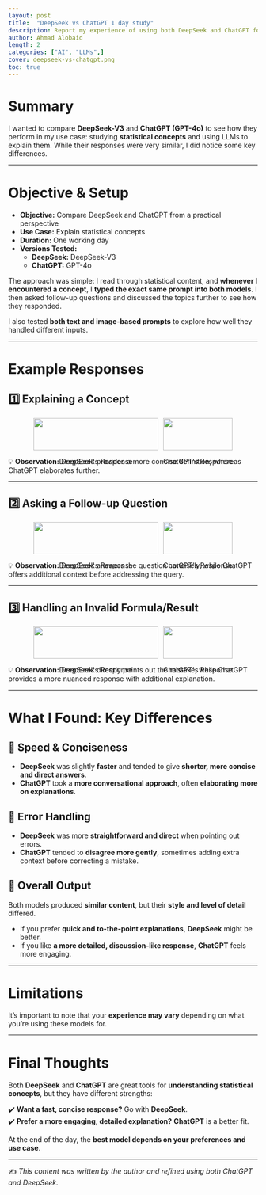 ```yaml
---
layout: post
title:  "DeepSeek vs ChatGPT 1 day study"
description: Report my experience of using both DeepSeek and ChatGPT for explaining statistical concepts over the course of a day. I tested both models by asking for clarifications on various topics and engaging in discussions using identical prompts. While their responses were similar, I observed key differences in speed, conciseness, and feedback style. This post highlights those distinctions and explores which model might be better suited for different learning preferences.
author: Ahmad Alobaid
length: 2
categories: ["AI", "LLMs",]
cover: deepseek-vs-chatgpt.png
toc: true
---
```



# Summary

I wanted to compare **DeepSeek-V3** and **ChatGPT (GPT-4o)** to see how they perform in my use case: studying **statistical concepts** and using LLMs to explain them. While their responses were very similar, I did notice some key differences.

---

# Objective & Setup

- **Objective:** Compare DeepSeek and ChatGPT from a practical perspective  
- **Use Case:** Explain statistical concepts  
- **Duration:** One working day  
- **Versions Tested:**  
  - **DeepSeek:** DeepSeek-V3  
  - **ChatGPT:** GPT-4o  

The approach was simple: I read through statistical content, and **whenever I encountered a concept**, I **typed the exact same prompt into both models**. I then asked follow-up questions and discussed the topics further to see how they responded.  

I also tested **both text and image-based prompts** to explore how well they handled different inputs.

---

# Example Responses

## 1️⃣ Explaining a Concept

<div style="display: flex; justify-content: center;">
  <div style="text-align: center; margin-right: 10px; width: 50%">
    <img src="{{"/assets/forposts/deepseek-vs-chatgpt-d1/fn_ds.png", | relative_url }}" style="width: 100%" class="popup-img">
    <p>DeepSeek's Response</p>
  </div>
  <div style="text-align: center;">
    <img src="{{"/assets/forposts/deepseek-vs-chatgpt-d1/fn_gpt.png", | relative_url }}" style="width: 100%" class="popup-img">
    <p>ChatGPT's Response</p>
  </div>
</div>

💡 **Observation:** DeepSeek provides a more concise definition, whereas ChatGPT elaborates further.

---

## 2️⃣ Asking a Follow-up Question

<div style="display: flex; justify-content: center;">
  <div style="text-align: center; margin-right: 10px; width: 50%">
    <img src="{{"/assets/forposts/deepseek-vs-chatgpt-d1/ia_ds.png", | relative_url }}" style="width: 100%" class="popup-img">
    <p>DeepSeek's Response</p>
  </div>
  <div style="text-align: center;">
    <img src="{{"/assets/forposts/deepseek-vs-chatgpt-d1/ia_gpt.png", | relative_url }}" style="width: 100%" class="popup-img">
    <p>ChatGPT's Response</p>
  </div>
</div>

💡 **Observation:** DeepSeek answers the question concisely, while ChatGPT offers additional context before addressing the query.

---

## 3️⃣ Handling an Invalid Formula/Result

<div style="display: flex; justify-content: center;">
  <div style="text-align: center; margin-right: 10px; width: 50%">
    <img src="{{"/assets/forposts/deepseek-vs-chatgpt-d1/disagreement_ds.png", | relative_url }}" style="width: 100%" class="popup-img">
    <p>DeepSeek's Response</p>
  </div>
  <div style="text-align: center;">
    <img src="{{"/assets/forposts/deepseek-vs-chatgpt-d1/disagreement_gpt.png", | relative_url }}" style="width: 100%" class="popup-img">
    <p>ChatGPT's Response</p>
  </div>
</div>

💡 **Observation:** DeepSeek directly points out the mistake, while ChatGPT provides a more nuanced response with additional explanation.


---

# What I Found: Key Differences

## 🚀 Speed & Conciseness
- **DeepSeek** was slightly **faster** and tended to give **shorter, more concise and direct answers**.  
- **ChatGPT** took a **more conversational approach**, often **elaborating more on explanations**.  

## 🎯 Error Handling
- **DeepSeek** was more **straightforward and direct** when pointing out errors.  
- **ChatGPT** tended to **disagree more gently**, sometimes adding extra context before correcting a mistake.  

## 📌 Overall Output
Both models produced **similar content**, but their **style and level of detail** differed.  

- If you prefer **quick and to-the-point explanations**, **DeepSeek** might be better.  
- If you like **a more detailed, discussion-like response**, **ChatGPT** feels more engaging.

---

# Limitations
It’s important to note that your **experience may vary** depending on what you’re using these models for.

---

# Final Thoughts

Both **DeepSeek** and **ChatGPT** are great tools for **understanding statistical concepts**, but they have different strengths:

✔️ **Want a fast, concise response?** Go with **DeepSeek**.  
✔️ **Prefer a more engaging, detailed explanation?** **ChatGPT** is a better fit.  


At the end of the day, the **best model depends on your preferences and use case**.


---

✍️ *This content was written by the author and refined using both ChatGPT and DeepSeek.*  

<!-- Popup Modal Container (Reusable) -->
<div id="imageModal" class="modal">
  <span class="close">&times;</span>
  <img id="modalImage">
</div>

<style>
/* Modal styles */
.modal {
  display: none;
  position: fixed;
  z-index: 1000;
  left: 0;
  top: 0;
  width: 100%;
  height: 100%;
  background-color: rgba(0,0,0,0.8);
  text-align: center;
}

.modal img {
  margin-top: 5%;  
  //max-width: 900px !important;
  max-width: 95vw !important; /* Make it almost full width */
  max-height: 90vh; /* Make it almost full height */
  width: auto !important;
  height: auto !important;
  border-radius: 10px;
  box-shadow: 0px 0px 15px rgba(255, 255, 255, 0.2);
}

/* Close button */
.close {
  position: absolute;
  top: 15px;
  right: 25px;
  font-size: 40px;
  color: white;
  cursor: pointer;
}

/* Hover effect on images */
.popup-img {
  max-width: 100%;
  //height: 250px; /* Ensures uniform size */
  object-fit: contain;
  cursor: pointer;
  transition: transform 0.2s ease-in-out;
}

.popup-img:hover {
  transform: scale(1.2);
}

</style>

<script>
document.addEventListener("DOMContentLoaded", function () {
    const modal = document.getElementById("imageModal");
    const modalImg = document.getElementById("modalImage");
    const closeBtn = document.querySelector(".close");

    // Function to open the modal
    function openModal(src) {
        modalImg.src = src;
        modal.style.display = "block";
    }

    // Attach event listeners to all images with class "popup-img"
    document.querySelectorAll(".popup-img").forEach(img => {
        img.addEventListener("click", function () {
            openModal(this.src);
        });
    });

    // Function to close the modal
    function closeModal() {
        modal.style.display = "none";
    }

    // Close modal when clicking on the close button
    closeBtn.addEventListener("click", closeModal);

    // Close modal when clicking outside the image
    modal.addEventListener("click", function (event) {
        if (event.target === modal) {
            closeModal();
        }
    });

    // Close modal on ESC key press
    document.addEventListener("keydown", function (event) {
        if (event.key === "Escape") {
            closeModal();
        }
    });
});

</script>


